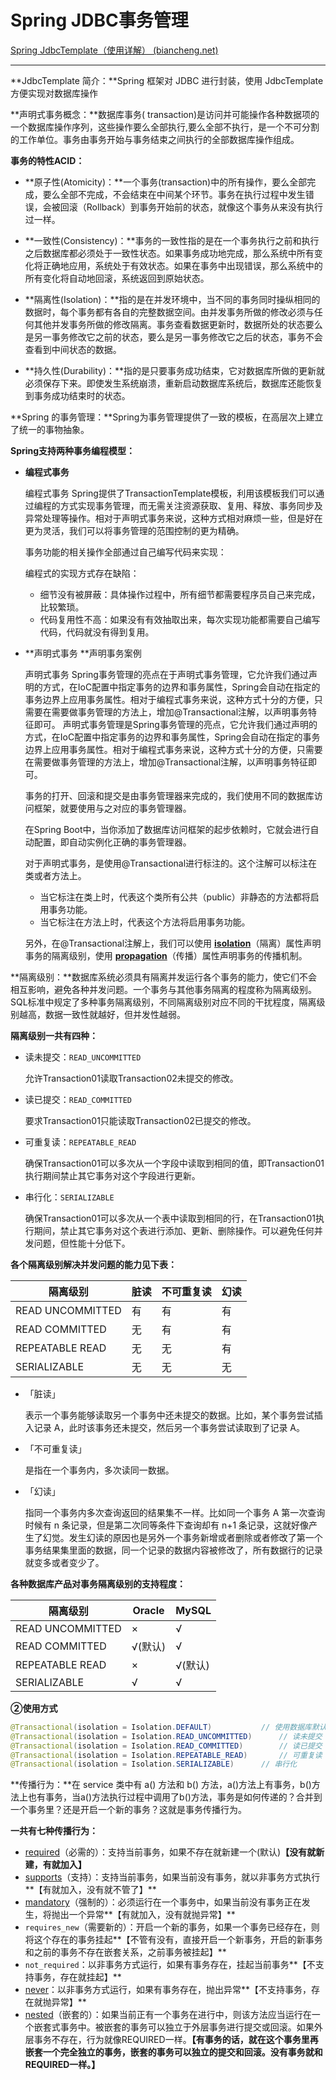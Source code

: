 # Spring JDBC事务管理

[Spring JdbcTemplate（使用详解） (biancheng.net)](http://c.biancheng.net/spring/jdbc-template.html)

---

**JdbcTemplate 简介：**Spring 框架对 JDBC 进行封装，使用 JdbcTemplate 方便实现对数据库操作

**声明式事务概念：**数据库事务( transaction)是访问并可能操作各种数据项的一个数据库操作序列，这些操作要么全部执行,要么全部不执行，是一个不可分割的工作单位。事务由事务开始与事务结束之间执行的全部数据库操作组成。

**事务的特性ACID：**

* **原子性(Atomicity)：**一个事务(transaction)中的所有操作，要么全部完成，要么全部不完成，不会结束在中间某个环节。事务在执行过程中发生错误，会被回滚（Rollback）到事务开始前的状态，就像这个事务从来没有执行过一样。

* **一致性(Consistency)：**事务的一致性指的是在一个事务执行之前和执行之后数据库都必须处于一致性状态。如果事务成功地完成，那么系统中所有变化将正确地应用，系统处于有效状态。如果在事务中出现错误，那么系统中的所有变化将自动地回滚，系统返回到原始状态。

* **隔离性(Isolation)：**指的是在并发环境中，当不同的事务同时操纵相同的数据时，每个事务都有各自的完整数据空间。由并发事务所做的修改必须与任何其他并发事务所做的修改隔离。事务查看数据更新时，数据所处的状态要么是另一事务修改它之前的状态，要么是另一事务修改它之后的状态，事务不会查看到中间状态的数据。

* **持久性(Durability)：**指的是只要事务成功结束，它对数据库所做的更新就必须保存下来。即使发生系统崩溃，重新启动数据库系统后，数据库还能恢复到事务成功结束时的状态。

**Spring 的事务管理：**Spring为事务管理提供了一致的模板，在高层次上建立了统一的事物抽象。

**Spring支持两种事务编程模型：**

* **编程式事务**

  编程式事务 Spring提供了TransactionTemplate模板，利用该模板我们可以通过编程的方式实现事务管理，而无需关注资源获取、复用、释放、事务同步及异常处理等操作。相对于声明式事务来说，这种方式相对麻烦一些，但是好在更为灵活，我们可以将事务管理的范围控制的更为精确。

  事务功能的相关操作全部通过自己编写代码来实现：

  编程式的实现方式存在缺陷：

  * 细节没有被屏蔽：具体操作过程中，所有细节都需要程序员自己来完成，比较繁琐。
  * 代码复用性不高：如果没有有效抽取出来，每次实现功能都需要自己编写代码，代码就没有得到复用。

* **声明式事务 ​**声明事务案例

  声明式事务 Spring事务管理的亮点在于声明式事务管理，它允许我们通过声明的方式，在IoC配置中指定事务的边界和事务属性，Spring会自动在指定的事务边界上应用事务属性。相对于编程式事务来说，这种方式十分的方便，只需要在需要做事务管理的方法上，增加@Transactional注解，以声明事务特征即可。 声明式事务管理是Spring事务管理的亮点，它允许我们通过声明的方式，在IoC配置中指定事务的边界和事务属性，Spring会自动在指定的事务边界上应用事务属性。相对于编程式事务来说，这种方式十分的方便，只需要在需要做事务管理的方法上，增加@Transactional注解，以声明事务特征即可。

  事务的打开、回滚和提交是由事务管理器来完成的，我们使用不同的数据库访问框架，就要使用与之对应的事务管理器。

  在Spring Boot中，当你添加了数据库访问框架的起步依赖时，它就会进行自动配置，即自动实例化正确的事务管理器。

  对于声明式事务，是使用@Transactional进行标注的。这个注解可以标注在类或者方法上。

  * 当它标注在类上时，代表这个类所有公共（public）非静态的方法都将启用事务功能。
  * 当它标注在方法上时，代表这个方法将启用事务功能。

  另外，在@Transactional注解上，我们可以使用 **[isolation](https://translate.volcengine.com/?category=&home_language=zh&source_language=detect&target_language=zh&text=isolation)**（隔离）属性声明事务的隔离级别，使用 **[propagation](https://translate.volcengine.com/?category=&home_language=zh&source_language=detect&target_language=zh&text=propagation)**（传播）属性声明事务的传播机制。

**隔离级别：**数据库系统必须具有隔离并发运行各个事务的能力，使它们不会相互影响，避免各种并发问题。一个事务与其他事务隔离的程度称为隔离级别。SQL标准中规定了多种事务隔离级别，不同隔离级别对应不同的干扰程度，隔离级别越高，数据一致性就越好，但并发性越弱。

**隔离级别一共有四种：**

* 读未提交：`READ_UNCOMMITTED`​

  允许Transaction01读取Transaction02未提交的修改。
* 读已提交：`READ_COMMITTED`​

  要求Transaction01只能读取Transaction02已提交的修改。
* 可重复读：`REPEATABLE_READ`​

  确保Transaction01可以多次从一个字段中读取到相同的值，即Transaction01执行期间禁止其它事务对这个字段进行更新。
* 串行化：`SERIALIZABLE`​

  确保Transaction01可以多次从一个表中读取到相同的行，在Transaction01执行期间，禁止其它事务对这个表进行添加、更新、删除操作。可以避免任何并发问题，但性能十分低下。

**各个隔离级别解决并发问题的能力见下表：**

|隔离级别|脏读|不可重复读|幻读|
| ------------------| ------| ------------| ------|
|READ UNCOMMITTED|有|有|有|
|READ COMMITTED|无|有|有|
|REPEATABLE READ|无|无|有|
|SERIALIZABLE|无|无|无|

* 「脏读」

  表示一个事务能够读取另一个事务中还未提交的数据。比如，某个事务尝试插入记录 A，此时该事务还未提交，然后另一个事务尝试读取到了记录 A。
* 「不可重复读」

  是指在一个事务内，多次读同一数据。
* 「幻读」

  指同一个事务内多次查询返回的结果集不一样。比如同一个事务 A 第一次查询时候有 n 条记录，但是第二次同等条件下查询却有 n+1 条记录，这就好像产生了幻觉。发生幻读的原因也是另外一个事务新增或者删除或者修改了第一个事务结果集里面的数据，同一个记录的数据内容被修改了，所有数据行的记录就变多或者变少了。

**各种数据库产品对事务隔离级别的支持程度：**

|隔离级别|Oracle|MySQL|
| ------------------| ----------| ----------|
|READ UNCOMMITTED|×|√|
|READ COMMITTED|√(默认)|√|
|REPEATABLE READ|×|√(默认)|
|SERIALIZABLE|√|√|

**②使用方式**

```java
@Transactional(isolation = Isolation.DEFAULT)			// 使用数据库默认的隔离级别
@Transactional(isolation = Isolation.READ_UNCOMMITTED)		// 读未提交
@Transactional(isolation = Isolation.READ_COMMITTED)		// 读已提交
@Transactional(isolation = Isolation.REPEATABLE_READ)		// 可重复读
@Transactional(isolation = Isolation.SERIALIZABLE)		// 串行化
```

**传播行为：**在 service 类中有 a() 方法和 b() 方法，a()方法上有事务，b()方法上也有事务，当a()方法执行过程中调用了b()方法，事务是如何传递的？合并到一个事务里？还是开启一个新的事务？这就是事务传播行为。

**一共有七种传播行为：**

* [required](https://translate.volcengine.com/?category=&home_language=zh&source_language=detect&target_language=zh&text=REQUIRED)（必需的）：支持当前事务，如果不存在就新建一个(默认)**【没有就新建，有就加入】**
* [supports](https://translate.volcengine.com/?category=&home_language=zh&source_language=detect&target_language=zh&text=SUPPORTS)（支持）：支持当前事务，如果当前没有事务，就以非事务方式执行**【有就加入，没有就不管了】**
* [mandatory](https://translate.volcengine.com/?category=&home_language=zh&source_language=detect&target_language=zh&text=MANDATORY)（强制的）：必须运行在一个事务中，如果当前没有事务正在发生，将抛出一个异常**【有就加入，没有就抛异常】**
* ​`requires_new`​（需要新的）：开启一个新的事务，如果一个事务已经存在，则将这个存在的事务挂起**【不管有没有，直接开启一个新事务，开启的新事务和之前的事务不存在嵌套关系，之前事务被挂起】**
* ​`not_required`​：以非事务方式运行，如果有事务存在，挂起当前事务**【不支持事务，存在就挂起】**
* [never](https://translate.volcengine.com/?category=&home_language=zh&source_language=detect&target_language=zh&text=never)：以非事务方式运行，如果有事务存在，抛出异常**【不支持事务，存在就抛异常】**
* [nested](https://translate.volcengine.com/?category=&home_language=zh&source_language=detect&target_language=zh&text=NESTED)（嵌套的）：如果当前正有一个事务在进行中，则该方法应当运行在一个嵌套式事务中。被嵌套的事务可以独立于外层事务进行提交或回滚。如果外层事务不存在，行为就像REQUIRED一样。**【有事务的话，就在这个事务里再嵌套一个完全独立的事务，嵌套的事务可以独立的提交和回滚。没有事务就和REQUIRED一样。】**

‍
